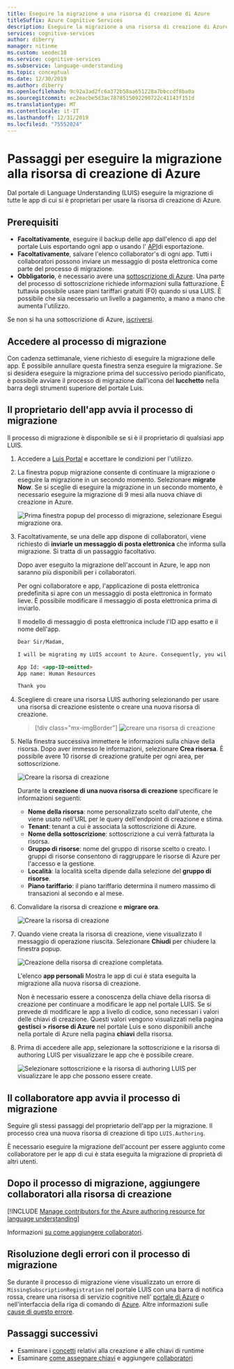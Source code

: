 ```yaml
---
title: Eseguire la migrazione a una risorsa di creazione di Azure
titleSuffix: Azure Cognitive Services
description: Eseguire la migrazione a una risorsa di creazione di Azure.
services: cognitive-services
author: diberry
manager: nitinme
ms.custom: seodec18
ms.service: cognitive-services
ms.subservice: language-understanding
ms.topic: conceptual
ms.date: 12/30/2019
ms.author: diberry
ms.openlocfilehash: 9c92a3ad2fc6a372b58aa651228a7bbccdf8ba0a
ms.sourcegitcommit: ec2eacbe5d3ac7878515092290722c41143f151d
ms.translationtype: MT
ms.contentlocale: it-IT
ms.lasthandoff: 12/31/2019
ms.locfileid: "75552024"
---
```

# <a name="steps-to-migrate-to-the-azure-authoring-resource"></a>Passaggi per eseguire la migrazione alla risorsa di creazione di Azure

Dal portale di Language Understanding (LUIS) eseguire la migrazione di tutte le app di cui si è proprietari per usare la risorsa di creazione di Azure.

## <a name="prerequisites"></a>Prerequisiti

* **Facoltativamente**, eseguire il backup delle app dall'elenco di app del portale Luis esportando ogni app o usando l' [API](https://westus.dev.cognitive.microsoft.com/docs/services/5890b47c39e2bb17b84a55ff/operations/5890b47c39e2bb052c5b9c40)di esportazione.
* **Facoltativamente**, salvare l'elenco collaborator's di ogni app. Tutti i collaboratori possono inviare un messaggio di posta elettronica come parte del processo di migrazione.
* **Obbligatorio**, è necessario avere una [sottoscrizione di Azure](https://azure.microsoft.com/free/). Una parte del processo di sottoscrizione richiede informazioni sulla fatturazione. È tuttavia possibile usare piani tariffari gratuiti (F0) quando si usa LUIS. È possibile che sia necessario un livello a pagamento, a mano a mano che aumenta l'utilizzo.

Se non si ha una sottoscrizione di Azure, [iscriversi](https://azure.microsoft.com/free/).

## <a name="access-the-migration-process"></a>Accedere al processo di migrazione

Con cadenza settimanale, viene richiesto di eseguire la migrazione delle app. È possibile annullare questa finestra senza eseguire la migrazione. Se si desidera eseguire la migrazione prima del successivo periodo pianificato, è possibile avviare il processo di migrazione dall'icona del **lucchetto** nella barra degli strumenti superiore del portale Luis.

## <a name="app-owner-begins-the-migration-process"></a>Il proprietario dell'app avvia il processo di migrazione

Il processo di migrazione è disponibile se si è il proprietario di qualsiasi app LUIS.

1. Accedere a [Luis Portal](https://www.luis.ai) e accettare le condizioni per l'utilizzo.
1. La finestra popup migrazione consente di continuare la migrazione o eseguire la migrazione in un secondo momento. Selezionare **migrate Now**. Se si sceglie di eseguire la migrazione in un secondo momento, è necessario eseguire la migrazione di 9 mesi alla nuova chiave di creazione in Azure.

    ![Prima finestra popup del processo di migrazione, selezionare Esegui migrazione ora.](./media/migrate-authoring-key/migrate-now.png)

1. Facoltativamente, se una delle app dispone di collaboratori, viene richiesto di **inviarle un messaggio di posta elettronica** che informa sulla migrazione. Si tratta di un passaggio facoltativo.

    Dopo aver eseguito la migrazione dell'account in Azure, le app non saranno più disponibili per i collaboratori.

    Per ogni collaboratore e app, l'applicazione di posta elettronica predefinita si apre con un messaggio di posta elettronica in formato lieve. È possibile modificare il messaggio di posta elettronica prima di inviarlo.

    Il modello di messaggio di posta elettronica include l'ID app esatto e il nome dell'app.

    ```html
    Dear Sir/Madam,

    I will be migrating my LUIS account to Azure. Consequently, you will no longer have access to the following app:

    App Id: <app-ID-omitted>
    App name: Human Resources

    Thank you
    ```

1. Scegliere di creare una risorsa LUIS authoring selezionando per usare una risorsa di creazione esistente o creare una nuova risorsa di creazione.

    > [!div class="mx-imgBorder"]
    > ![creare una risorsa di creazione](./media/migrate-authoring-key/choose-existing-authoring-resource.png)

1. Nella finestra successiva immettere le informazioni sulla chiave della risorsa. Dopo aver immesso le informazioni, selezionare **Crea risorsa**. È possibile avere 10 risorse di creazione gratuite per ogni area, per sottoscrizione.

    ![Creare la risorsa di creazione](./media/migrate-authoring-key/choose-authoring-resource-form.png)

    Durante la **creazione di una nuova risorsa di creazione** specificare le informazioni seguenti:

    * **Nome della risorsa**: nome personalizzato scelto dall'utente, che viene usato nell'URL per le query dell'endpoint di creazione e stima.
    * **Tenant**: tenant a cui è associata la sottoscrizione di Azure.
    * **Nome della sottoscrizione**: sottoscrizione a cui verrà fatturata la risorsa.
    * **Gruppo di risorse**: nome del gruppo di risorse scelto o creato. I gruppi di risorse consentono di raggruppare le risorse di Azure per l'accesso e la gestione.
    * **Località**: la località scelta dipende dalla selezione del **gruppo di risorse**.
    * **Piano tariffario**: il piano tariffario determina il numero massimo di transazioni al secondo e al mese.

1. Convalidare la risorsa di creazione e **migrare ora**.

    ![Creare la risorsa di creazione](./media/migrate-authoring-key/choose-authoring-resource-and-migrate.png)

1. Quando viene creata la risorsa di creazione, viene visualizzato il messaggio di operazione riuscita. Selezionare **Chiudi** per chiudere la finestra popup.

    ![Creazione della risorsa di creazione completata.](./media/migrate-authoring-key/migration-success.png)

    L'elenco **app personali** Mostra le app di cui è stata eseguita la migrazione alla nuova risorsa di creazione.

    Non è necessario essere a conoscenza della chiave della risorsa di creazione per continuare a modificare le app nel portale LUIS. Se si prevede di modificare le app a livello di codice, sono necessari i valori delle chiavi di creazione. Questi valori vengono visualizzati nella pagina **gestisci > risorse di Azure** nel portale Luis e sono disponibili anche nella portale di Azure nella pagina **chiavi** della risorsa.

1. Prima di accedere alle app, selezionare la sottoscrizione e la risorsa di authoring LUIS per visualizzare le app che è possibile creare.

    ![Selezionare sottoscrizione e la risorsa di authoring LUIS per visualizzare le app che possono essere create.](./media/migrate-authoring-key/app-list-by-subscription-and-resource.png)


## <a name="app-contributor-begins-the-migration-process"></a>Il collaboratore app avvia il processo di migrazione

Seguire gli stessi passaggi del proprietario dell'app per la migrazione. Il processo crea una nuova risorsa di creazione di tipo `LUIS.Authoring`.

È necessario eseguire la migrazione dell'account per essere aggiunto come collaboratore per le app di cui è stata eseguita la migrazione di proprietà di altri utenti.

## <a name="after-the-migration-process-add-contributors-to-your-authoring-resource"></a>Dopo il processo di migrazione, aggiungere collaboratori alla risorsa di creazione

[!INCLUDE [Manage contributors for the Azure authoring resource for language understanding](./includes/manage-contributors-authoring-resource.md)]

Informazioni [su come aggiungere collaboratori](luis-how-to-collaborate.md).

## <a name="troubleshooting-errors-with-the-migration-process"></a>Risoluzione degli errori con il processo di migrazione

Se durante il processo di migrazione viene visualizzato un errore di `MissingSubscriptionRegistration` nel portale LUIS con una barra di notifica rossa, creare una risorsa di servizio cognitive nell' [portale di Azure](luis-how-to-azure-subscription.md#create-resources-in-the-azure-portal) o nell'interfaccia della riga di comando di [Azure](luis-how-to-azure-subscription.md#create-resources-in-azure-cli). Altre informazioni sulle [cause di questo errore](../../azure-resource-manager/templates/error-register-resource-provider.md#cause).

## <a name="next-steps"></a>Passaggi successivi


* Esaminare i [concetti](luis-concept-keys.md) relativi alla creazione e alle chiavi di runtime
* Esaminare [come assegnare chiavi](luis-how-to-azure-subscription.md) e aggiungere [collaboratori](luis-how-to-collaborate.md)
